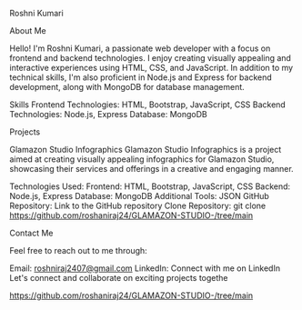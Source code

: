 
Roshni Kumari


About Me

Hello! I'm Roshni Kumari, a passionate web developer with a focus on frontend and backend technologies. I enjoy creating visually appealing and interactive experiences using HTML, CSS, and JavaScript. In addition to my technical skills, I'm also proficient in Node.js and Express for backend development, along with MongoDB for database management.

Skills
Frontend Technologies: HTML, Bootstrap, JavaScript, CSS
Backend Technologies: Node.js, Express
Database: MongoDB

Projects

Glamazon Studio Infographics
Glamazon Studio Infographics is a project aimed at creating visually appealing infographics for Glamazon Studio, showcasing their services and offerings in a creative and engaging manner.

Technologies Used:
Frontend: HTML, Bootstrap, JavaScript, CSS
Backend: Node.js, Express
Database: MongoDB
Additional Tools: JSON
GitHub Repository: Link to the GitHub repository
Clone Repository: git clone https://github.com/roshaniraj24/GLAMAZON-STUDIO-/tree/main


Contact Me

Feel free to reach out to me through:

Email: roshniraj2407@gmail.com
LinkedIn: Connect with me on LinkedIn
Let's connect and collaborate on exciting projects togethe

https://github.com/roshaniraj24/GLAMAZON-STUDIO-/tree/main
